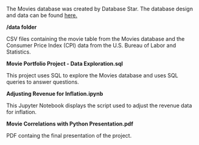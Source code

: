The Movies database was created by Database Star. The database design and data can be found <a href='https://www.databasestar.com/sample-database-movies/'>here.</a>

<b>/data folder</b>

CSV files containing the movie table from the Movies database and the Consumer Price Index (CPI) data from the
U.S. Bureau of Labor and Statistics.

<b>Movie Portfolio Project - Data Exploration.sql</b>

This project uses SQL to explore the Movies database and uses SQL queries to answer questions.

<b>Adjusting Revenue for Inflation.ipynb</b>

This Jupyter Notebook displays the script used to adjust the revenue data for inflation.

<b>Movie Correlations with Python Presentation.pdf</b>

PDF containg the final presentation of the project.
